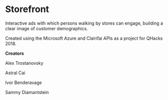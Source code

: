 # Storefront

Interactive ads with which persons walking by stores can engage, building a clear image of customer demographics.

Created using the Microsoft Azure and Clairifai APIs as a project for QHacks 2018.

__Creators__

Alex Trostanovsky

Astral Cai

Ivor Benderavage

Sammy Diamantstein